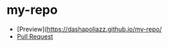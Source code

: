 # my-repo

- [Preview](https://dashapoliazz.github.io/my-repo/
- [Pull Request](https://github.com/DashaPoliazz/my-repo/pull/1/files)